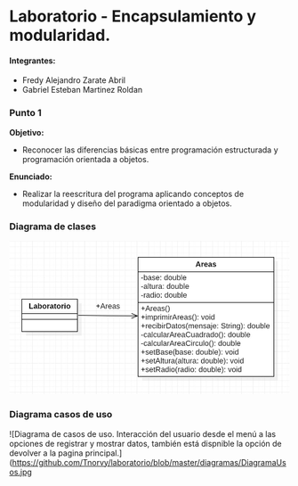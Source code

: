 # Laboratorio - Encapsulamiento y modularidad.
#### Integrantes:
- Fredy Alejandro Zarate Abril
- Gabriel Esteban Martinez Roldan
### Punto 1
**Objetivo:**
- Reconocer las diferencias básicas entre programación estructurada y programación orientada a objetos.

**Enunciado:**
- Realizar la reescritura del programa aplicando conceptos de modularidad y diseño del paradigma orientado a objetos.

### Diagrama de clases
![Diagrama de clases. Relación entre las clases Pacientes y SvPacientes. La primera encargada del manejo de datos y la segunda encargada de recibir, guardar los datos e imprimirlos en pantalla por medio de JSP](https://github.com/Tnorvy/laboratorio/blob/master/diagramas/DiagramaClases.jpg)

### Diagrama casos de uso
![Diagrama de casos de uso. Interacción del usuario desde el menú a las opciones de registrar y mostrar datos, también está dispnible la opción de devolver a la pagina principal.](https://github.com/Tnorvy/laboratorio/blob/master/diagramas/DiagramaUsos.jpg
